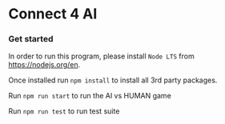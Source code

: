 # Connect 4 AI

### Get started

In order to run this program, please install `Node LTS` from https://nodejs.org/en.

Once installed run `npm install` to install all 3rd party packages.

Run `npm run start` to run the AI vs HUMAN game

Run `npm run test` to run test suite
